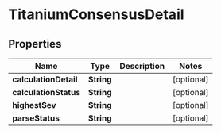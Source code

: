 

# TitaniumConsensusDetail


## Properties

| Name | Type | Description | Notes |
|------------ | ------------- | ------------- | -------------|
|**calculationDetail** | **String** |  |  [optional] |
|**calculationStatus** | **String** |  |  [optional] |
|**highestSev** | **String** |  |  [optional] |
|**parseStatus** | **String** |  |  [optional] |



